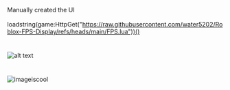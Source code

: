 Manually created the UI</br>
</br>
loadstring(game:HttpGet("https://raw.githubusercontent.com/water5202/Roblox-FPS-Display/refs/heads/main/FPS.lua"))()
</br>
#
![alt text](https://img.shields.io/badge/Build-1.0.0-%2520)
</br>
#   
![imageiscool](https://i.ibb.co/8LVDXrVn/fps.gif)
